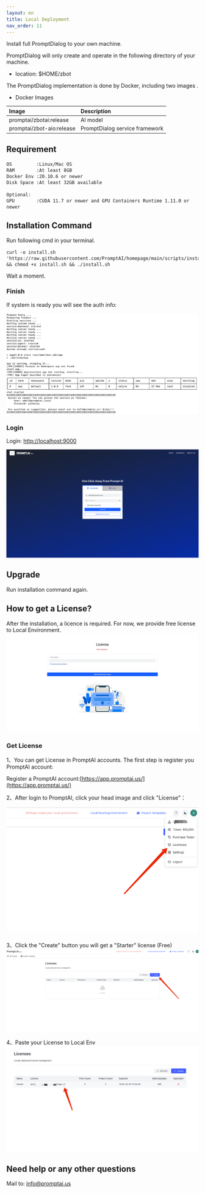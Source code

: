 ```yaml
---
layout: en
title: Local Deployment
nav_order: 11
---
```


Install full PromptDialog to your own machine.

PromptDialog will only create and operate in the following directory of your machine.
- location: $HOME/zbot

The PromptDialog implementation is done by Docker, including two images .

- Docker Images

|  Image |         Description         | 
|:------|:-----------------------------|
|  promptai/zbotai:release   |    AI model       | 
| promptai/zbot-aio:release  | PromptDialog  service framework     |


## Requirement
```text
OS         :Linux/Mac OS
RAM        :At least 8GB
Docker Env :20.10.6 or newer
Disk Space :At least 32GB available

Optional: 
GPU        :CUDA 11.7 or newer and GPU Containers Runtime 1.11.0 or newer
```

## Installation Command
Run following cmd in your terminal.
```shell
curl -o install.sh 'https://raw.githubusercontent.com/PromptAI/homepage/main/scripts/install_en.sh' && chmod +x install.sh && ./install.sh
```

Wait a moment.

### Finish
If system is ready you will see the auth info:

![deploy-01](/assets/images/private_deploy/deploy-01.png)

### Login
Login: [http://localhost:9000](http://localhost:9000)

![deploy-02](/assets/images/private_deploy/deploy-02.png)

## Upgrade
Run installation command again.

## How to get a License?
After the installation, a licence is required. For now, we provide free license to Local Environment.
![license_1](/assets/images/license_1.png)

### Get License
1、You can get License in PromptAI accounts. The first step is register you PromptAI account:

Register a PromptAI account:[https://app.promptai.us/](https://app.promptai.us/)

2、After login to PromptAI, click your head image and click "License"：

![license_2.png](/assets/images/license_2.png)

3、Click the "Create" button you will get a "Starter" license (Free)
![license_3.png](/assets/images/license_3.png)

4、Paste your License to Local Env
![license_4.png](/assets/images/license_4.png)





## Need help or any other questions
Mail to: [info@promptai.us](mailto:info@promptai.us)
